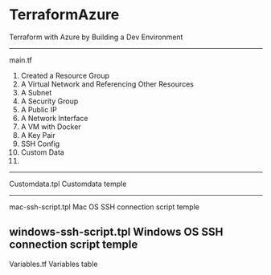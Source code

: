 # TerraformAzure
Terraform with Azure by Building a Dev Environment

----------------------
main.tf 
1. Created a Resource Group
2. A Virtual Network and Referencing Other Resources
3. A Subnet
4. A Security Group
4. A Public IP
5. A Network Interface
6. A VM with Docker
7. A Key Pair
8. SSH Config
9. Custom Data
10. 
----------------------
Customdata.tpl
Customdata temple

----------------------
mac-ssh-script.tpl
Mac OS SSH connection script temple

windows-ssh-script.tpl
Windows OS SSH connection script temple
----------------------
Variables.tf
Variables table
